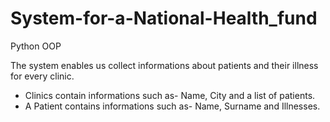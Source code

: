 # System-for-a-National-Health_fund
Python OOP

The system enables us collect informations about patients and their illness for every clinic.

- Clinics contain informations such as- Name, City and a list of patients.
- A Patient contains informations such as- Name, Surname and Illnesses.
